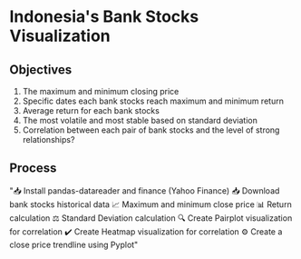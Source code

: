 # Indonesia's Bank Stocks Visualization


## Objectives
1. The maximum and minimum closing price
2. Specific dates each bank stocks reach maximum and minimum return
3. Average return for each bank stocks
4. The most volatile and most stable based on standard deviation
5. Correlation between each pair of bank stocks and the level of strong relationships?

## Process
"📥 Install pandas-datareader and finance (Yahoo Finance)
📥 Download bank stocks historical data
📈 Maximum and minimum close price
📊 Return calculation
⚖️ Standard Deviation calculation
🔍 Create Pairplot visualization for correlation
✔️ Create Heatmap visualization for correlation
⚙️ Create a close price trendline using Pyplot"
